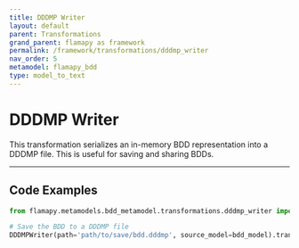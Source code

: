 ```yaml
---
title: DDDMP Writer
layout: default
parent: Transformations
grand_parent: flamapy as framework
permalink: /framework/transformations/dddmp_writer
nav_order: 5
metamodel: flamapy_bdd
type: model_to_text
---
```


# DDDMP Writer

This transformation serializes an in-memory BDD representation into a DDDMP file. This is useful for saving and sharing BDDs.

---
## Code Examples

```python
from flamapy.metamodels.bdd_metamodel.transformations.dddmp_writer import DDDMPWriter

# Save the BDD to a DDDMP file
DDDMPWriter(path='path/to/save/bdd.dddmp', source_model=bdd_model).transform()
```
